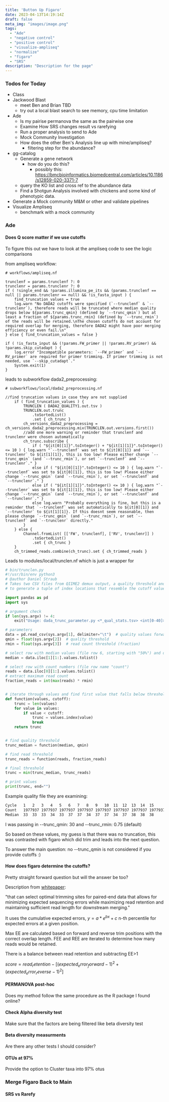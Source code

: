 ```yaml
---
title: 'Button Up Figaro'
date: 2023-04-13T14:19:14Z
draft: false
meta_img: "images/image.png"
tags:
  - "Ade"
  - "negative control"
  - "positive control"
  - "visualize-ampliseq"
  - "normalize"
  - "figaro"
  - "SRS"
description: "Description for the page"
---
```


### Todos for Today

- Class
- Jackwood Blast
  - meet Ben and Brian TBD
  - try out a local blast search to see memory, cpu time limitation
- Ade
  - Is my pairise permanova the same as the pairwise one
  - Examine How SRS changes result vs rarefying
  - Run a proper analysis to send to Ade
  - Mock Community Investigation
  - How does the other Ben's Analysis line up with mine/ampliseq?
    - filtering step for the abundance?
- gg-catalog
  - Generate a gene network 
    - how do you do this?
      - possibly this: https://bmcbioinformatics.biomedcentral.com/articles/10.1186/s12859-020-3371-7
  - query the KO list and cross ref to the abundance data
  - Find a Shotgun Analysis involved with chickens and some kind of phenotypic data.
- Generate a Mock community M&M or other and validate pipelines
- Visualize Ampliseq
  - benchmark with a mock community
  
### Ade

#### Does Q score matter if we use cutoffs

To figure this out we have to look at the ampliseq code to see the logic comparisons

from ampliseq workflow: 

```nextflow
# workflows/ampliseq.nf

trunclenf = params.trunclenf ?: 0
trunclenr = params.trunclenr ?: 0
if ( !single_end && !params.illumina_pe_its && (params.trunclenf == null || params.trunclenr == null) && !is_fasta_input ) {
    find_truncation_values = true
    log.warn "No DADA2 cutoffs were specified (`--trunclenf` & `--trunclenr`), therefore reads will be truncated where median quality drops below ${params.trunc_qmin} (defined by `--trunc_qmin`) but at least a fraction of ${params.trunc_rmin} (defined by `--trunc_rmin`) of the reads will be retained.\nThe chosen cutoffs do not account for required overlap for merging, therefore DADA2 might have poor merging efficiency or even fail.\n"
} else { find_truncation_values = false }

if ( !is_fasta_input && (!params.FW_primer || !params.RV_primer) && !params.skip_cutadapt ) {
    log.error "Incompatible parameters: `--FW_primer` and `--RV_primer` are required for primer trimming. If primer trimming is not needed, use `--skip_cutadapt`."
    System.exit(1)
}
```

leads to subworkflow dada2_preprocessing:

```nextflow 
# subworkflows/local/dada2_preprocessing.nf

//find truncation values in case they are not supplied
    if ( find_truncation_values ) {
        TRUNCLEN ( DADA2_QUALITY1.out.tsv )
        TRUNCLEN.out.trunc
            .toSortedList()
            .set { ch_trunc }
        ch_versions_dada2_preprocessing = ch_versions_dada2_preprocessing.mix(TRUNCLEN.out.versions.first())
        //add one more warning or reminder that trunclenf and trunclenr were chosen automatically
        ch_trunc.subscribe {
            if ( "${it[0][1]}".toInteger() + "${it[1][1]}".toInteger() <= 10 ) { log.warn "`--trunclenf` was set to ${it[0][1]} and `--trunclenr` to ${it[1][1]}, this is too low! Please either change `--trunc_qmin` (and `--trunc_rmin`), or set `--trunclenf` and `--trunclenr`." }
            else if ( "${it[0][1]}".toInteger() <= 10 ) { log.warn "`--trunclenf` was set to ${it[0][1]}, this is too low! Please either change `--trunc_qmin` (and `--trunc_rmin`), or set `--trunclenf` and `--trunclenr`." }
            else if ( "${it[1][1]}".toInteger() <= 10 ) { log.warn "`--trunclenr` was set to ${it[1][1]}, this is too low! Please either change `--trunc_qmin` (and `--trunc_rmin`), or set `--trunclenf` and `--trunclenr`." }
            else log.warn "Probably everything is fine, but this is a reminder that `--trunclenf` was set automatically to ${it[0][1]} and `--trunclenr` to ${it[1][1]}. If this doesnt seem reasonable, then please change `--trunc_qmin` (and `--trunc_rmin`), or set `--trunclenf` and `--trunclenr` directly."
        }
    } else {
        Channel.fromList( [['FW', trunclenf], ['RV', trunclenr]] )
            .toSortedList()
            .set { ch_trunc }
    }
    ch_trimmed_reads.combine(ch_trunc).set { ch_trimmed_reads }
```

Leads to modules/local/trunclen.nf which is just a wrapper for

```python
# bin/trunclen.py
#!/usr/bin/env python3
# @author Daniel Straub
# Takes two CSV files from QIIME2 demux output, a quality threshold and a cutoff for the retained read fraction
# to generate a tuple of index locations that resemble the cutoff value used for DADA2 in QIIME2.

import pandas as pd
import sys

# argument check
if len(sys.argv) != 4:
    exit("Usage: dada_trunc_parameter.py <*_qual_stats.tsv> <int[0-40]> <float[0-1]>")

# parameters
data = pd.read_csv(sys.argv[1], delimiter="\t")  # quality values forward reads
qmin = float(sys.argv[2])  # quality threshold
rmin = float(sys.argv[3])  # read count threshold (fraction)

# select row with median values (file row 6, starting with "50%") and drop first row
median = data.iloc[1][1:].values.tolist()

# select row with count numbers (file row name "count")
reads = data.iloc[0][1:].values.tolist()
# extract maximum read count
fraction_reads = int(max(reads) * rmin)


# iterate through values and find first value that falls below threshold
def function(values, cutoff):
    trunc = len(values)
    for value in values:
        if value < cutoff:
            trunc = values.index(value)
            break
    return trunc


# find quality threshold
trunc_median = function(median, qmin)

# find read threshold
trunc_reads = function(reads, fraction_reads)

# final threshold
trunc = min(trunc_median, trunc_reads)

# print values
print(trunc, end="")
```

Example quality file they are examining:

```bash
Cycle	1	2	3	4	5	6	7	8	9	10	11	12	13	14	15
Count	1977937	1977937	1977937	1977937	1977937	1977937	1977937	1977937	1977937	1977937	1977937	1977937	1977937	1977937	1977937
Median	33	33	33	34	33	37	37	34	37	37	34	37	38	38	38
```

I was passing in --trunc_qmin: 30 and --trunc_rmin: 0.75 (default) 

So based on these values, my guess is that there was no truncation, this was contrasted with figaro which did trim and leads into the next question.

To answer the main question: no --trunc_qmin is not considered if you provide cutoffs :)

#### How does figaro determine the cutoffs?

Pretty straight forward question but will the answer be too?

Description from [whitepaper](https://files.zymoresearch.com/documents/figaro_whitepaper.pdf):

"that can select optimal trimming sites
for paired-end data that allows for minimizing expected sequencing errors while
maximizing read retention and maintaining sufficient read length for downstream merging."
 
It uses the cumulative expected errors, $y = a * e^{bx} + c$ n-th percentile for expected errors at a given position. 

Max EE are calculated based on forward and reverse trim positions with the correct overlap length. FEE and REE are iterated to determine how many reads would be retained. 

There is a balance between read retention and subtracting EE>1

$score = read_retention - [(expected_error_forward - 1)^2 + (expected_error_reverse - 1)^2]$


  


#### PERMANOVA post-hoc

Does my method follow the same procedure as the R package I found online?

#### Check Alpha diversity test

Make sure that the factors are being filtered like beta diversity test

#### Beta diversity measurments

Are there any other tests I should consider?

#### OTUs at 97% 

Provide the option to Cluster taxa into 97% otus

### Merge Figaro Back to Main

#### SRS vs Rarefy
